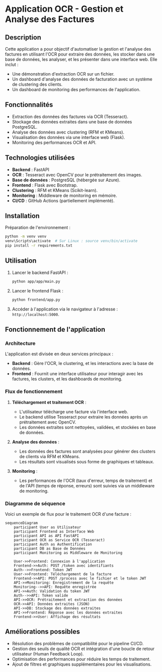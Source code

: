 # Application OCR - Gestion et Analyse des Factures

## Description

Cette application a pour objectif d'automatiser la gestion et l'analyse des factures en utilisant l'OCR pour extraire des données, les stocker dans une base de données, les analyser, et les présenter dans une interface web. Elle inclut :
- Une démonstration d'extraction OCR sur un fichier.
- Un dashboard d'analyse des données de facturation avec un système de clustering des clients.
- Un dashboard de monitoring des performances de l'application.

## Fonctionnalités

- Extraction des données des factures via OCR (Tesseract).
- Stockage des données extraites dans une base de données PostgreSQL.
- Analyse des données avec clustering (RFM et KMeans).
- Visualisation des données via une interface web (Flask).
- Monitoring des performances OCR et API.

## Technologies utilisées

- **Backend** : FastAPI
- **OCR** : Tesseract avec OpenCV pour le prétraitement des images.
- **Base de données** : PostgreSQL (hébergée sur Azure).
- **Frontend** : Flask avec Bootstrap.
- **Clustering** : RFM et KMeans (Scikit-learn).
- **Monitoring** : Middleware de monitoring en mémoire.
- **CI/CD** : GitHub Actions (partiellement implémenté).

## Installation

Préparation de l'environnement :

```bash
python -m venv venv
venv\Scripts\activate  # Sur Linux : source venv/bin/activate
pip install -r requirements.txt
```

## Utilisation

1. Lancer le backend FastAPI :
   ```bash
   python app/app/main.py
   ```
2. Lancer le frontend Flask :
   ```bash
   python frontend/app.py
   ```
3. Accéder à l'application via le navigateur à l'adresse : `http://localhost:5000`.

## Fonctionnement de l'application

### Architecture
L'application est divisée en deux services principaux :
- **Backend** : Gère l'OCR, le clustering, et les interactions avec la base de données.
- **Frontend** : Fournit une interface utilisateur pour interagir avec les factures, les clusters, et les dashboards de monitoring.

### Flux de fonctionnement
1. **Téléchargement et traitement OCR** :
   - L'utilisateur télécharge une facture via l'interface web.
   - Le backend utilise Tesseract pour extraire les données après un prétraitement avec OpenCV.
   - Les données extraites sont nettoyées, validées, et stockées en base de données.

2. **Analyse des données** :
   - Les données des factures sont analysées pour générer des clusters de clients via RFM et KMeans.
   - Les résultats sont visualisés sous forme de graphiques et tableaux.

3. **Monitoring** :
   - Les performances de l'OCR (taux d'erreur, temps de traitement) et de l'API (temps de réponse, erreurs) sont suivies via un middleware de monitoring.

### Diagramme de séquence
Voici un exemple de flux pour le traitement OCR d'une facture :

```mermaid
sequenceDiagram
    participant User as Utilisateur
    participant Frontend as Interface Web
    participant API as API FastAPI
    participant OCR as Service OCR (Tesseract)
    participant Auth as Authentification
    participant DB as Base de Données
    participant Monitoring as Middleware de Monitoring

    User->>Frontend: Connexion à l'application
    Frontend->>Auth: POST /token avec identifiants
    Auth-->>Frontend: Token JWT
    User->>Frontend: Téléchargement de la facture
    Frontend->>API: POST /process avec le fichier et le token JWT
    API->>Monitoring: Enregistrement de la requête
    Monitoring-->>API: Requête enregistrée
    API->>Auth: Validation du token JWT
    Auth-->>API: Token valide
    API->>OCR: Prétraitement et extraction des données
    OCR->>API: Données extraites (JSON)
    API->>DB: Stockage des données extraites
    API->>Frontend: Réponse avec les données extraites
    Frontend->>User: Affichage des résultats
```

## Améliorations possibles

- Résolution des problèmes de compatibilité pour le pipeline CI/CD.
- Gestion des seuils de qualité OCR et intégration d'une boucle de retour utilisateur (Human Feedback Loop).
- Optimisation des performances pour réduire les temps de traitement.
- Ajout de filtres et graphiques supplémentaires pour les visualisations.